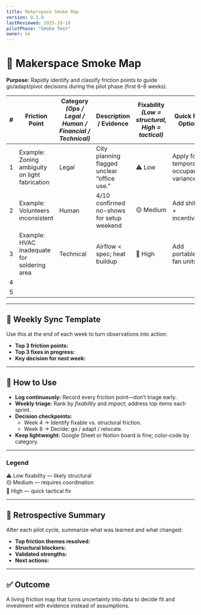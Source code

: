 ```yaml
---
title: Makerspace Smoke Map
version: 0.1.0
lastReviewed: 2025-10-16
pilotPhase: "Smoke Test"
owner: kk
---
```


# 🧭 Makerspace Smoke Map  
**Purpose:** Rapidly identify and classify friction points to guide go/adapt/pivot decisions during the pilot phase (first 6–8 weeks).

| # | Friction Point | Category *(Ops / Legal / Human / Financial / Technical)* | Description / Evidence | Fixability *(Low = structural, High = tactical)* | Quick Fix Option | Long-Term Strategy | Decision / Owner | Linked Issues / Docs |
|---|----------------|------------------------------------------------------------|------------------------|-----------------------------------------------|------------------|--------------------|------------------|----------------------|
| 1 | Example: Zoning ambiguity on light fabrication | Legal | City planning flagged unclear “office use.” | ⚠️ Low | Apply for temporary occupancy variance | Relocate or lobby for mixed-use inclusion | Dan | #ZON-01 |
| 2 | Example: Volunteers inconsistent | Human | 4/10 confirmed no-shows for setup weekend | 🟡 Medium | Add shifts + incentives | Hire part-time ops lead | Karin | #OPS-03 |
| 3 | Example: HVAC inadequate for soldering area | Technical | Airflow < spec; heat buildup | 🔴 High | Add portable fan units | Budget retrofit in Q2 | Dan | #FAC-02 |
| 4 |  |  |  |  |  |  |  |  |
| 5 |  |  |  |  |  |  |  |  |

---

## 🔄 Weekly Sync Template
Use this at the end of each week to turn observations into action:

- **Top 3 friction points:**  
- **Top 3 fixes in progress:**  
- **Key decision for next week:**  

---

## 🧩 How to Use
- **Log continuously:** Record every friction point—don’t triage early.  
- **Weekly triage:** Rank by *fixability* and *impact*; address top items each sprint.  
- **Decision checkpoints:**  
  - Week 4 → Identify fixable vs. structural friction.  
  - Week 8 → Decide: go / adapt / relocate.  
- **Keep lightweight:** Google Sheet or Notion board is fine; color-code by category.

---

### Legend
⚠️ Low fixability — likely structural  
🟡 Medium — requires coordination  
🔴 High — quick tactical fix

---

## 🧭 Retrospective Summary
After each pilot cycle, summarize what was learned and what changed:
- **Top friction themes resolved:**  
- **Structural blockers:**  
- **Validated strengths:**  
- **Next actions:**  

---

## ✅ Outcome
A living friction map that turns uncertainty into data to decide fit and investment with evidence instead of assumptions.
